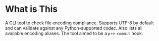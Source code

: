 <!--
SPDX-FileCopyrightText: 2025 Alex Turbov <zaufi@pm.me>
SPDX-License-Identifier: CC0-1.0
-->

# What is This

A CLI tool to check file encoding compliance. Supports UTF-8 by default and
can validate against any Python-supported codec. Also lists all available
encoding aliases. The tool aimed to be a `pre-commit` hook.
